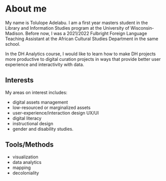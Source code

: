 ﻿# About me 
My name is Tolulope Adelabu. I am a first year masters student in the Library and Information Studies program at the University of Wisconsin-Madison. Before now, I was a 2021/2022 Fulbright Foreign Language Teaching Assistant at the African Cultural Studies Department in the same school. 

In the DH Analytics course, I would like to learn how to make DH projects more productive to digital curation projects in ways that provide better user experience and interactivity with data.

## Interests
My areas on interest includes:
- digital assets management
- low-resourced or marginalized assets
- user-experience/interaction design UX/UI
- digital literacy 
- instructional design
- gender and disability studies.  

## Tools/Methods
- visualization
- data analytics
- mapping
- decoloniality
